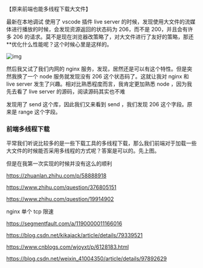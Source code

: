 【原来前端也能多线程下载大文件】



最新在本地调试 使用了 vscode 插件 live server 的时候，发现使用大文件的流媒体进行播放的时候，会发现资源返回的状态码为 206，而不是 200，并且会有许多 206 的请求。莫不是现在浏览器改策略了，对大文件进行了友好的策略，那还**优化什么性能呢？这个时候心里是这样的。

![img](https://s3.qiufeng.blue/blog/1598540616-12658.gif)

然后我又试了我们内网的 nginx 服务，发现，居然还是可以有这个特性。但是突然我换了一个 node 服务就发现没有 206 这个状态码了。这就让我对 nginx 和 live server 发生了兴趣。相对比熟悉程度而言，我肯定更加熟悉 node ，因为我先去看了 live server 的源码，阅读源码其实也不难



发现用了 send 这个库，因此我们又来看到 send ，我们发现 206 这个字段。原来是 range 这个字段。


### 前端多线程下载

平常我们听说比较多的是一些下载工具的多线程下载，那么我们前端对于加载一些大文件的时候能否采用多线程的方式呢？答案是可以的。先上图。



但是在我第一次实现的时候并没有这么的顺利



https://zhuanlan.zhihu.com/p/58888918



https://www.zhihu.com/question/376805151

https://www.zhihu.com/question/19914902



nginx 单个 tcp 限速

https://segmentfault.com/a/1190000011166016

https://blog.csdn.net/kikajack/article/details/79339521

https://www.cnblogs.com/wjoyxt/p/6128183.html

https://blog.csdn.net/weixin_41004350/article/details/97892629